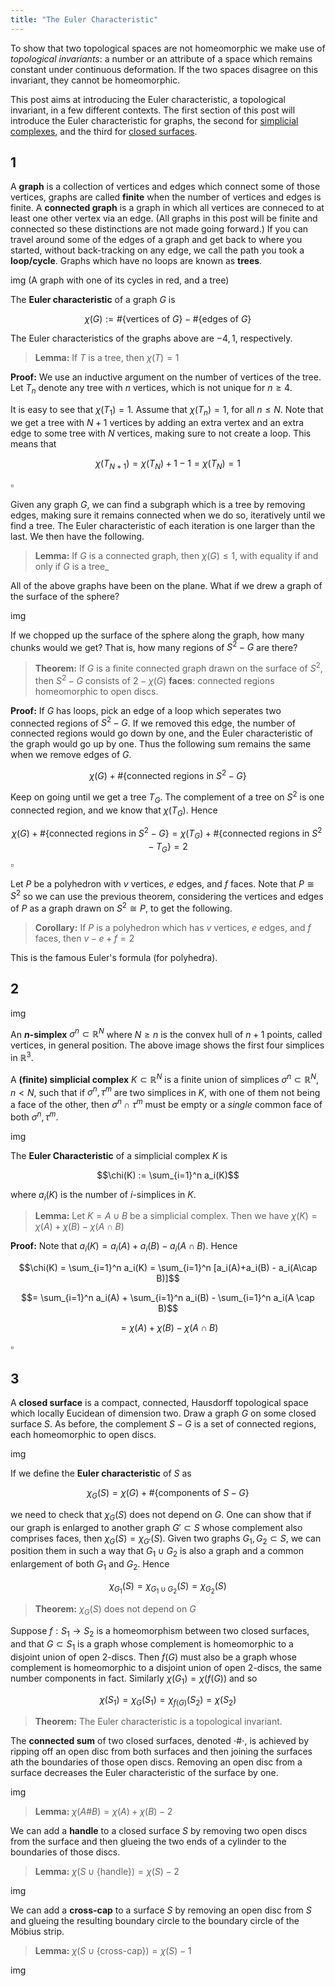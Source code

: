 ```yaml
---
title: "The Euler Characteristic"
---
```


To show that two topological spaces are not homeomorphic we make use of _topological invariants_: a number or an attribute of a space which remains constant under continuous deformation. If the two spaces disagree on this invariant, they cannot be homeomorphic.

This post aims at introducing the Euler characteristic, a topological invariant, in a few different contexts. The first section of this post will introduce the Euler characteristic for graphs, the second for [simplicial complexes](https://lukethiggins.com/2022/02/16/surfaces-and-simplicial-complexes), and the third for [closed surfaces](https://lukethiggins.com/2022/02/16/surfaces-and-simplicial-complexes).

## 1
A **graph** is a collection of vertices and edges which connect some of those vertices, graphs are called **finite** when the number of vertices and edges is finite. A **connected graph** is a graph in which all vertices are conneced to at least one other vertex via an edge. (All graphs in this post will be finite and connected so these distinctions are not made going forward.) If you can travel around some of the edges of a graph and get back to where you started, without back-tracking on any edge, we call the path you took a **loop/cycle**. Graphs which have no loops are known as **trees**.

img
(A graph with one of its cycles in red, and a tree)

The **Euler characteristic** of a graph $G$ is

$$\chi (G) :=\#\{\text{vertices of}\ G \}-\#\{ \text{edges of}\ G \}$$

The Euler characteristics of the graphs above are $-4, 1$, respectively.

>**Lemma:** If $T$ is a tree, then $\chi(T)=1$

**Proof:** We use an inductive argument on the number of vertices of the tree. Let $T_n$ denote any tree with $n$ vertices, which is not unique for $n \geq 4$.

It is easy to see that $\chi(T_1)=1$. Assume that $\chi(T_n)=1$, for all $n \leq N$. Note that we get a tree with $N+1$ vertices by adding an extra vertex and an extra edge to some tree with $N$ vertices, making sure to not create a loop. This means that

$$\chi(T_{N+1}) = \chi(T_N) +1 -1 = \chi(T_N) =1$$

$\square$

Given any graph $G$, we can find a subgraph which is a tree by removing edges, making sure it remains connected when we do so, iteratively until we find a tree. The Euler characteristic of each iteration is one larger than the last. We then have the following.

> **Lemma:** If $G$ is a connected graph, then $\chi(G) \leq 1$, with equality if and only if $G$ is a tree_

All of the above graphs have been on the plane. What if we drew a graph of the surface of the sphere?

img

If we chopped up the surface of the sphere along the graph, how many chunks would we get? That is, how many regions of $S^2-G$ are there?

> **Theorem:** If $G$ is a finite connected graph drawn on the surface of $S^2$, then $S^2-G$ consists of $2-\chi(G)$ **faces**: connected regions homeomorphic to open discs.

**Proof:** If $G$ has loops, pick an edge of a loop which seperates two connected regions of $S^2-G$. If we removed this edge, the number of connected regions would go down by one, and the Euler characteristic of the graph would go up by one. Thus the following sum remains the same when we remove edges of $G$.

$$\chi(G) + \#\{\text{connected regions in} \ S^2-G \}$$

Keep on going until we get a tree $T_G$. The complement of a tree on $S^2$ is one connected region, and we know that $\chi(T_G)$. Hence

$$\chi(G) + \#\{\text{connected regions in} \ S^2-G \} = \chi(T_G) + \#\{\text{connected regions in} \ S^2-T_G \} =2$$
$\square$

Let $P$ be a polyhedron with $v$ vertices, $e$ edges, and $f$ faces. Note that $P \cong S^2$ so we can use the previous theorem, considering the vertices and edges of $P$ as a graph drawn on $S^2 \cong P$, to get the following.

> **Corollary:** If $P$ is a polyhedron which has $v$ vertices, $e$ edges, and $f$ faces, then $v-e+f=2$

This is the famous Euler's formula (for polyhedra).

## 2

img

An **$n$-simplex**  $\sigma^n \subset \mathbb{R}^N$ where $N \geq n$ is the convex hull of $n+1$ points, called vertices, in general position. The above image shows the first four simplices in $\mathbb{R}^3$.

A **(finite) simplicial complex** $K \subset \mathbb{R}^N$ is a finite union of simplices $\sigma^n \subset \mathbb{R}^N$, $n< N$, such that if $\sigma^n, \tau^m$ are two simplices in $K$, with one of them not being a face of the other, then $\sigma^n \cap \tau^m$ must be empty or a _single_ common face of both $\sigma^n, \tau^m$.

img

The **Euler Characteristic** of a simplicial complex $K$ is

$$\chi(K) := \sum_{i=1}^n a_i(K)$$

where $a_i(K)$ is the number of $i$-simplices in $K$.

> **Lemma:** Let $K =A \cup B$ be a simplicial complex. Then we have $\chi(K) = \chi(A)+ \chi(B) - \chi(A \cap B)$

**Proof:** Note that $a_i(K)=a_i(A)+a_i(B) - a_i(A\cap B)$. Hence

$$\chi(K) = \sum_{i=1}^n a_i(K) = \sum_{i=1}^n [a_i(A)+a_i(B) - a_i(A\cap B)]$$

$$= \sum_{i=1}^n a_i(A) + \sum_{i=1}^n a_i(B) - \sum_{i=1}^n a_i(A \cap B)$$

$$= \chi(A)+ \chi(B) - \chi(A \cap B)$$

$\square$

## 3
A **closed surface** is a compact, connected, Hausdorff topological space which locally Eucidean of dimension two. Draw a graph $G$ on some closed surface $S$. As before, the complement $S-G$ is a set of connected regions, each homeomorphic to open discs.

img

If we define the **Euler characteristic** of $S$ as

$$\chi_G(S)= \chi (G) + \#\{ \text{components of} \ S-G \}$$

we need to check that $\chi_G(S)$ does not depend on $G$. One can show that if our graph is enlarged to another graph $G' \subset S$ whose complement also comprises faces, then $\chi_{G}(S) = \chi_{G'}(S)$. Given two graphs $G_1, G_2 \subset S$, we can position them in such a way that $G_1 \cup G_2$ is also a graph and a common enlargement of both $G_1$ and $G_2$. Hence

$$\chi_{G_1}(S) = \chi_{G_1 \cup G_2}(S) = \chi_{G_2}(S)$$

> **Theorem:** $\chi_G(S)$ does not depend on $G$

Suppose $f: S_1 \to S_2$ is a homeomorphism between two closed surfaces, and that $G \subset S_1$ is a graph whose complement is homeomorphic to a disjoint union of open $2$-discs. Then $f(G)$ must also be a graph whose complement is homeomorphic to a disjoint union of open $2$-discs, the same number components in fact. Similarly $\chi(G_1) = \chi(f(G))$ and so

$$\chi(S_1)=\chi_G(S_1) = \chi_{f(G)}(S_2)=\chi(S_2)$$

> **Theorem:** The Euler characteristic is a topological invariant.

The **connected sum** of two closed surfaces, denoted $\cdot \# \cdot$, is achieved by ripping off an open disc from both surfaces and then joining the surfaces ath the boundaries of those open discs. Removing an open disc from a surface decreases the Euler characteristic of the surface by one.

img

> **Lemma:** $\chi(A\#B)=\chi(A)+\chi(B)-2$

We can add a **handle** to a closed surface $S$ by removing two open discs from the surface and then glueing the two ends of a cylinder to the boundaries of those discs.

> **Lemma:** $\chi(S \cup \{\text{handle} \}) = \chi(S) - 2$

img

We can add a **cross-cap** to a surface $S$ by removing an open disc from $S$ and glueing the resulting boundary circle to the boundary circle of the Möbius strip.

> **Lemma:** $\chi(S \cup \{\text{cross-cap} \}) = \chi(S) - 1$

img


